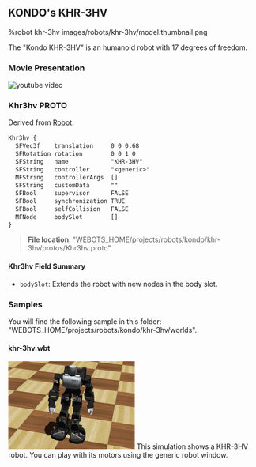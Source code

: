 ## KONDO's KHR-3HV

%robot khr-3hv images/robots/khr-3hv/model.thumbnail.png

The "Kondo KHR-3HV" is an humanoid robot with 17 degrees of freedom.

### Movie Presentation

![youtube video](https://www.youtube.com/watch?v=BWZEDVYGbbQ)

### Khr3hv PROTO

Derived from [Robot](../reference/robot.md).

```
Khr3hv {
  SFVec3f    translation     0 0 0.68
  SFRotation rotation        0 0 1 0
  SFString   name            "KHR-3HV"
  SFString   controller      "<generic>"
  MFString   controllerArgs  []
  SFString   customData      ""
  SFBool     supervisor      FALSE
  SFBool     synchronization TRUE
  SFBool     selfCollision   FALSE
  MFNode     bodySlot        []
}
```

> **File location**: "WEBOTS\_HOME/projects/robots/kondo/khr-3hv/protos/Khr3hv.proto"

#### Khr3hv Field Summary

- `bodySlot`: Extends the robot with new nodes in the body slot.

### Samples

You will find the following sample in this folder: "WEBOTS\_HOME/projects/robots/kondo/khr-3hv/worlds".

#### khr-3hv.wbt

![khr-3hv.wbt.png](images/robots/khr-3hv/khr-3hv.wbt.thumbnail.jpg) This simulation shows a KHR-3HV robot.
You can play with its motors using the generic robot window.
